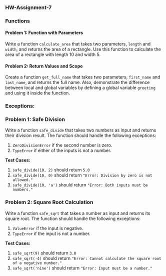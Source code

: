 ### HW-Assignment-7

### Functions

#### Problem 1: Function with Parameters
Write a function `calculate_area` that takes two parameters, `length` and `width`, and returns the area of a rectangle. Use this function to calculate the area of a rectangle with length 10 and width 5.

#### Problem 2: Return Values and Scope
Create a function `get_full_name` that takes two parameters, `first_name` and `last_name`, and returns the full name. Also, demonstrate the difference between local and global variables by defining a global variable `greeting` and using it inside the function.

### Exceptions:

### Problem 1: Safe Division
Write a function `safe_divide` that takes two numbers as input and returns their division result. The function should handle the following exceptions:
1. `ZeroDivisionError` if the second number is zero.
2. `TypeError` if either of the inputs is not a number.

**Test Cases:**
1. `safe_divide(10, 2)` should return `5.0`
2. `safe_divide(10, 0)` should return `"Error: Division by zero is not allowed."`
3. `safe_divide(10, 'a')` should return `"Error: Both inputs must be numbers."`

### Problem 2: Square Root Calculation
Write a function `safe_sqrt` that takes a number as input and returns its square root. The function should handle the following exceptions:
1. `ValueError` if the input is negative.
2. `TypeError` if the input is not a number.

**Test Cases:**
1. `safe_sqrt(9)` should return `3.0`
2. `safe_sqrt(-4)` should return `"Error: Cannot calculate the square root of a negative number."`
3. `safe_sqrt('nine')` should return `"Error: Input must be a number."`
